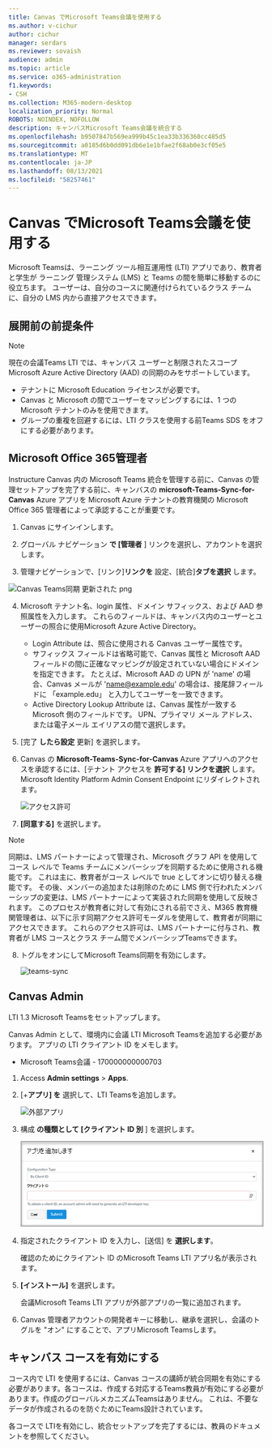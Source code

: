 ```yaml
---
title: Canvas でMicrosoft Teams会議を使用する
ms.author: v-cichur
author: cichur
manager: serdars
ms.reviewer: sovaish
audience: admin
ms.topic: article
ms.service: o365-administration
f1.keywords:
- CSH
ms.collection: M365-modern-desktop
localization_priority: Normal
ROBOTS: NOINDEX, NOFOLLOW
description: キャンバスMicrosoft Teams会議を統合する
ms.openlocfilehash: b9507847b569ea999b45c1ea33b336360cc485d5
ms.sourcegitcommit: a0185d6b0dd091db6e1e1bfae2f68ab0e3cf05e5
ms.translationtype: MT
ms.contentlocale: ja-JP
ms.lasthandoff: 08/13/2021
ms.locfileid: "58257461"
---
```

# <a name="use-microsoft-teams-meetings-with-canvas"></a>Canvas でMicrosoft Teams会議を使用する

Microsoft Teamsは、ラーニング ツール相互運用性 (LTI) アプリであり、教育者と学生が ラーニング 管理システム (LMS) と Teams の間を簡単に移動するのに役立ちます。 ユーザーは、自分のコースに関連付けられているクラス チームに、自分の LMS 内から直接アクセスできます。

## <a name="prerequisites-before-deployment"></a>展開前の前提条件

> [!NOTE]
> 現在の会議Teams LTI では、キャンバス ユーザーと制限されたスコープMicrosoft Azure Active Directory (AAD) の同期のみをサポートしています。 
> - テナントに Microsoft Education ライセンスが必要です。
> - Canvas と Microsoft の間でユーザーをマッピングするには、1 つの Microsoft テナントのみを使用できます。
> - グループの重複を回避するには、LTI クラスを使用する前Teams SDS をオフにする必要があります。

## <a name="microsoft-office-365-admin"></a>Microsoft Office 365管理者

Instructure Canvas 内の Microsoft Teams 統合を管理する前に、Canvas の管理セットアップを完了する前に、キャンバスの **microsoft-Teams-Sync-for-Canvas** Azure アプリを Microsoft Azure テナントの教育機関の Microsoft Office 365 管理者によって承認することが重要です。

1. Canvas にサインインします。

2. グローバル ナビゲーション **で [管理者** ] リンクを選択し、アカウントを選択します。

3. 管理ナビゲーションで、[リンク]**リンクを** 設定、[統合]**タブを選択** します。

![Canvas Teams同期 更新された png](https://user-images.githubusercontent.com/87142492/128552407-78cb28e9-47cf-4026-954d-12dc3553af6f.png)

4. Microsoft テナント名、login 属性、ドメイン サフィックス、および AAD 参照属性を入力します。 これらのフィールドは、キャンバス内のユーザーとユーザーの照合に使用Microsoft Azure Active Directory。 
   * Login Attribute は、照合に使用される Canvas ユーザー属性です。
   * サフィックス フィールドは省略可能で、Canvas 属性と Microsoft AAD フィールドの間に正確なマッピングが設定されていない場合にドメインを指定できます。 たとえば、Microsoft AAD の UPN が 'name' の場合、Canvas メールが 'name@example.edu' の場合は、接尾辞フィールドに 「example.edu」 と入力してユーザーを一致できます。
   * Active Directory Lookup Attribute は、Canvas 属性が一致する Microsoft 側のフィールドです。 UPN、プライマリ メール アドレス、または電子メール エイリアスの間で選択します。

5. [完了 **したら設定** 更新] を選択します。

6. Canvas の **Microsoft-Teams-Sync-for-Canvas** Azure アプリへのアクセスを承認するには、[テナント アクセスを **許可する] リンクを選択** します。 Microsoft Identity Platform Admin Consent Endpoint にリダイレクトされます。

   ![アクセス許可](media/permissions.png)

7. **[同意する]** を選択します。 

> [!NOTE]
> 同期は、LMS パートナーによって管理され、Microsoft グラフ API を使用してコース レベルで Teams チームにメンバーシップを同期するために使用される機能です。 これは主に、教育者がコース レベルで true としてオンに切り替える機能です。 その後、メンバーの追加または削除のために LMS 側で行われたメンバーシップの変更は、LMS パートナーによって実装された同期を使用して反映されます。 このプロセスが教育者に対して有効にされる前でさえ、M365 教育機関管理者は、以下に示す同期アクセス許可モーダルを使用して、教育者が同期にアクセスできます。 これらのアクセス許可は、LMS パートナーに付与され、教育者が LMS コースとクラス チーム間でメンバーシップTeamsできます。

8. トグルをオンにしてMicrosoft Teams同期を有効にします。

   ![teams-sync](media/teams-sync.png)

## <a name="canvas-admin"></a>Canvas Admin

LTI 1.3 Microsoft Teamsをセットアップします。

Canvas Admin として、環境内に会議 LTI Microsoft Teamsを追加する必要があります。 アプリの LTI クライアント ID をメモします。

 - Microsoft Teams会議 - 170000000000703

1. Access **Admin settings**  >  **Apps**.

2. [+**アプリ] を** 選択して、LTI Teamsを追加します。

   ![外部アプリ](media/external-apps.png)

3. 構成 **の種類として [クライアント ID 別** ] を選択します。

   ![アプリの追加](media/add-app.png)

4. 指定されたクライアント ID を入力し、[送信] を **選択します**。

   確認のためにクライアント ID のMicrosoft Teams LTI アプリ名が表示されます。

5. **[インストール]** を選択します。

   会議Microsoft Teams LTI アプリが外部アプリの一覧に追加されます。

6. Canvas 管理者アカウントの開発者キーに移動し、継承を選択し、会議のトグルを "オン" にすることで、アプリMicrosoft Teamsします。
   
## <a name="enable-for-canvas-courses"></a>キャンバス コースを有効にする

コース内で LTI を使用するには、Canvas コースの講師が統合同期を有効にする必要があります。各コースは、作成する対応するTeams教員が有効にする必要があります。作成のグローバルメカニズムTeamsはありません。 これは、不要なデータが作成されるのを防ぐためにTeams設計されています。

各コースで LTI[](https://support.microsoft.com/en-us/topic/use-microsoft-teams-classes-in-your-lms-preview-ac6a1e34-32f7-45e6-b83e-094185a1e78a#ID0EBD=Instructure_Canvas)を有効にし、統合セットアップを完了するには、教員のドキュメントを参照してください。
